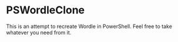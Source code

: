 # PSWordleClone

This is an attempt to recreate Wordle in PowerShell.
Feel free to take whatever you need from it.


